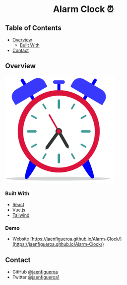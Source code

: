 <!-- Actualice el valor en {}  -->

<!-- <h1 align="center">{Your project name}</h1> -->

<h1 align="center">Alarm Clock ⏰</h1>

<!-- <div align="center">
   Solution for a challenge from  <a href="http://devchallenges.io" target="_blank">Devchallenges.io</a>.
</div> -->

<!-- <div align="center">
  <h3>
    <a href="https://{your-demo-link.your-domain}">
      Demo
    </a>
    <span> | </span>
    <a href="https://{your-url-to-the-solution}">
      Solution
    </a>
    <span> | </span>
    <a href="https://devchallenges.io/challenges/wBunSb7FPrIepJZAg0sY">
      Challenge
    </a>
  </h3>
</div> -->

<!-- TABLA DE CONTENIDO -->

## Table of Contents

- [Overview](#overview)
  - [Built With](#built-with)
  <!-- - [Features](#features) -->
- [Contact](#contact)

<!-- VISIÓN GENERAL -->

## Overview

<div >
  <img src="./assets/alarm-clock.gif" align="center" style="width: 70%" />
</div>

<!-- Presente sus proyectos tomando una captura de pantalla o un gif. Intente contarles a los visitantes una historia sobre su proyecto respondiendo:

- ¿Dónde puedo ver tu demo?
- ¿Cuál fue tu experiencia?
- ¿Qué has aprendido/mejorado?
- ¿Tu sabiduría? :) -->

<!-- - Where can I see your demo?
- What was your experience?
- What have you learned/improved?
- Your wisdom? :) -->

<!-- OVERVIEW -->

<!-- ## Vista General -->

<!-- ### Vista previa en Mobile

<div >
  <img src="./assets/capturas/mobile.gif" align="center" style="width: 70%" />
</div> -->

<!-- ### Vista previa en Tablet

<div >
  <img src="./assets/capturas/tablet.gif" align="center" style="width: 60%" />
</div>

### Vista previa en Desktop

<div >
  <img src="./assets/capturas/desktop.gif" align="center" style="width: 90%" />
</div> -->

<!-- CONSTRUIDO CON -->

### Built With

<!-- Esta sección debe enumerar los principales lenguajes que utilizó para construir su proyecto -->

- [React](https://reactjs.org/)
- [Vue.js](https://vuejs.org/)
- [Tailwind](https://tailwindcss.com/)

<!-- CARACTERISTICAS -->

<!-- ## Features -->

<!-- Enumere las características de su aplicación o siga la plantilla. No compartas el archivo figma aquí :) -->

<!-- This application/site was created as a submission to a [DevChallenges](https://devchallenges.io/challenges) challenge. The [challenge](https://devchallenges.io/challenges/wBunSb7FPrIepJZAg0sY) was to build an application to complete the given user stories. -->

<!-- Esta aplicación/sitio se creó como envío a un desafío [DevChallenges](https://devchallenges.io/challenges). El [desafío](https://devchallenges.io/challenges/wBunSb7FPrIepJZAg0sY) fue crear una aplicación para completar las historias de usuario dadas. -->

<!-- CONTACTO -->

### Demo

- Website [https://jaenfigueroa.github.io/Alarm-Clock/](https://jaenfigueroa.github.io/Alarm-Clock/)

## Contact

<!-- - Website [tu-sitio-web.com](https://{your-web-site-link}) -->

- GitHub [@jaenfigueroa](https://{github.com/your-usermame})
- Twitter [@jaenfigueroa1](https://{twitter.com/your-username})
